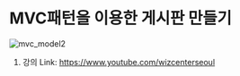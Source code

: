 # MVC패턴을 이용한 게시판 만들기

<img src="http://goryeo.github.com/Java-Uprising/mvc_model2.jpg" alt="mvc_model2" />

1. 강의 Link: <a href="https://www.youtube.com/wizcenterseoul">https://www.youtube.com/wizcenterseoul</a>
